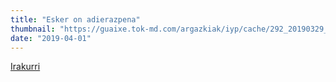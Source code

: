 ```yaml
---
title: "Esker on adierazpena"
thumbnail: "https://guaixe.tok-md.com/argazkiak/iyp/cache/292_20190329_Altsasu_auzia_jendetza_plazan_Eskerrik_asko_hitzekin_UTZITAKOA_tokikom_735x413.jpeg"
date: "2019-04-01"
---
```

[Irakurri](https://guaixe.eus/altsasu/1554106809660-esker-adierazpena)
